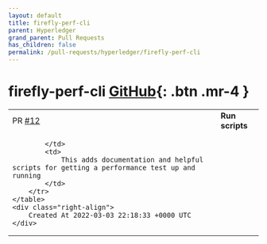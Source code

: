 ```yaml
---
layout: default
title: firefly-perf-cli
parent: Hyperledger
grand_parent: Pull Requests
has_children: false
permalink: /pull-requests/hyperledger/firefly-perf-cli
---
```


# firefly-perf-cli <span class="fs-3 right-align">[GitHub](https://github.com/hyperledger/firefly-perf-cli){: .btn .mr-4 }</span>


<div>
    <table>
        <tr>
            <td>
                PR <a href="https://github.com/hyperledger/firefly-perf-cli/pull/12" class=".btn">#12</a>
            </td>
            <td>
                <b>
                    Run scripts
                </b>
            </td>
        </tr>
        <tr>
            <td>
                
            </td>
            <td>
                This adds documentation and helpful scripts for getting a performance test up and running
            </td>
        </tr>
    </table>
    <div class="right-align">
        Created At 2022-03-03 22:18:33 +0000 UTC
    </div>
</div>

